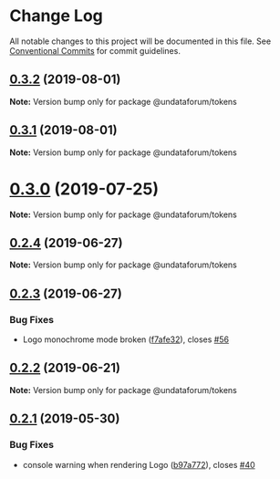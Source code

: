 # Change Log

All notable changes to this project will be documented in this file.
See [Conventional Commits](https://conventionalcommits.org) for commit guidelines.

## [0.3.2](https://github.com/undataforum/components/compare/@undataforum/tokens@0.3.1...@undataforum/tokens@0.3.2) (2019-08-01)

**Note:** Version bump only for package @undataforum/tokens

## [0.3.1](https://github.com/undataforum/components/compare/@undataforum/tokens@0.3.0...@undataforum/tokens@0.3.1) (2019-08-01)

**Note:** Version bump only for package @undataforum/tokens

# [0.3.0](https://github.com/undataforum/components/compare/@undataforum/tokens@0.2.4...@undataforum/tokens@0.3.0) (2019-07-25)

**Note:** Version bump only for package @undataforum/tokens

## [0.2.4](https://github.com/undataforum/components/compare/@undataforum/tokens@0.2.3...@undataforum/tokens@0.2.4) (2019-06-27)

**Note:** Version bump only for package @undataforum/tokens

## [0.2.3](https://github.com/undataforum/components/compare/@undataforum/tokens@0.2.2...@undataforum/tokens@0.2.3) (2019-06-27)

### Bug Fixes

- Logo monochrome mode broken ([f7afe32](https://github.com/undataforum/components/commit/f7afe32)), closes [#56](https://github.com/undataforum/components/issues/56)

## [0.2.2](https://github.com/undataforum/components/compare/@undataforum/tokens@0.2.1...@undataforum/tokens@0.2.2) (2019-06-21)

**Note:** Version bump only for package @undataforum/tokens

## [0.2.1](https://github.com/undataforum/components/compare/@undataforum/tokens@0.2.0...@undataforum/tokens@0.2.1) (2019-05-30)

### Bug Fixes

- console warning when rendering Logo ([b97a772](https://github.com/undataforum/components/commit/b97a772)), closes [#40](https://github.com/undataforum/components/issues/40)
